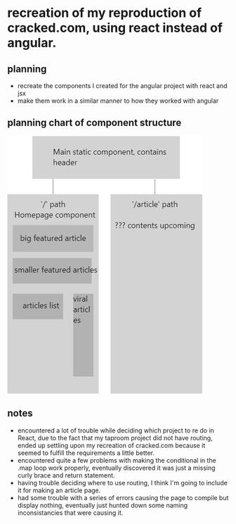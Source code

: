 # recreation of my reproduction of cracked.com, using react instead of angular.

## planning

* recreate the components I created for the angular project with react and jsx
* make them work in a similar manner to how they worked with angular


## planning chart of component structure
![flowchart of project](18_objects.png)

## notes

* encountered a lot of trouble while deciding which project to re do in React, due to the fact that my taproom project did not have routing, ended up settling upon my recreation of cracked.com because it seemed to fulfill the requirements a little better.
* encountered quite a few problems with making the conditional in the .map loop work properly, eventually discovered it was just a missing curly brace and return statement.
* having trouble deciding where to use routing, I think I'm going to include it for making an article page.
* had some trouble with a series of errors causing the page to compile but display nothing, eventually just hunted down some naming inconsistancies that were causing it.
